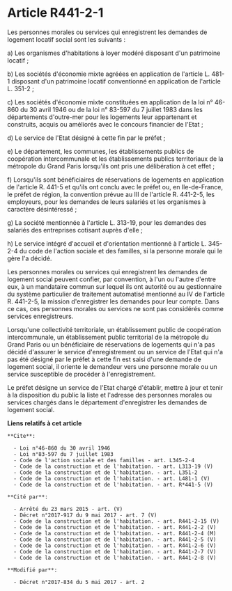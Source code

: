 # Article R441-2-1

Les personnes morales ou services qui enregistrent les demandes de logement locatif social sont les suivants : 

a) Les organismes d'habitations à loyer modéré disposant d'un patrimoine locatif ; 

b) Les sociétés d'économie mixte agréées en application de l'article L. 481-1 disposant d'un patrimoine locatif conventionné
en application de l'article L. 351-2 ; 

c) Les sociétés d'économie mixte constituées en application de la loi n° 46-860 du 30 avril 1946 ou de la loi n° 83-597 du 7
juillet 1983 dans les départements d'outre-mer pour les logements leur appartenant et construits, acquis ou améliorés avec le
concours financier de l'Etat ; 

d) Le service de l'Etat désigné à cette fin par le préfet ; 

e) Le département, les communes, les établissements publics de coopération intercommunale et les établissements publics
territoriaux de la métropole du Grand Paris lorsqu'ils ont pris une délibération à cet effet ; 

f) Lorsqu'ils sont bénéficiaires de réservations de logements en application de l'article R. 441-5 et qu'ils ont conclu avec
le préfet ou, en Ile-de-France, le préfet de région, la convention prévue au III de l'article R. 441-2-5, les employeurs,
pour les demandes de leurs salariés et les organismes à caractère désintéressé ; 

g) La société mentionnée à l'article L. 313-19, pour les demandes des salariés des entreprises cotisant auprès d'elle ; 

h) Le service intégré d'accueil et d'orientation mentionné à l'article L. 345-2-4 du code de l'action sociale et des
familles, si la personne morale qui le gère l'a décidé. 

Les personnes morales ou services qui enregistrent les demandes de logement social peuvent confier, par convention, à l'un ou
l'autre d'entre eux, à un mandataire commun sur lequel ils ont autorité ou au gestionnaire du système particulier de
traitement automatisé mentionné au IV de l'article R. 441-2-5, la mission d'enregistrer les demandes pour leur compte. Dans
ce cas, ces personnes morales ou services ne sont pas considérés comme services enregistreurs. 

Lorsqu'une collectivité territoriale, un établissement public de coopération intercommunale, un établissement public
territorial de la métropole du Grand Paris ou un bénéficiaire de réservations de logements qui n'a pas décidé d'assurer le
service d'enregistrement ou un service de l'Etat qui n'a pas été désigné par le préfet à cette fin est saisi d'une demande de
logement social, il oriente le demandeur vers une personne morale ou un service susceptible de procéder à l'enregistrement. 

Le préfet désigne un service de l'Etat chargé d'établir, mettre à jour et tenir à la disposition du public la liste et
l'adresse des personnes morales ou services chargés dans le département d'enregistrer les demandes de logement social.

**Liens relatifs à cet article**

	**Cite**:

	  - Loi n°46-860 du 30 avril 1946
	  - Loi n°83-597 du 7 juillet 1983
	  - Code de l'action sociale et des familles - art. L345-2-4
	  - Code de la construction et de l'habitation. - art. L313-19 (V)
	  - Code de la construction et de l'habitation. - art. L351-2
	  - Code de la construction et de l'habitation. - art. L481-1 (V)
	  - Code de la construction et de l'habitation. - art. R*441-5 (V)

	**Cité par**:

	  - Arrêté du 23 mars 2015 - art. (V)
	  - Décret n°2017-917 du 9 mai 2017 - art. 7 (V)
	  - Code de la construction et de l'habitation. - art. R441-2-15 (V)
	  - Code de la construction et de l'habitation. - art. R441-2-2 (V)
	  - Code de la construction et de l'habitation. - art. R441-2-4 (M)
	  - Code de la construction et de l'habitation. - art. R441-2-5 (V)
	  - Code de la construction et de l'habitation. - art. R441-2-6 (V)
	  - Code de la construction et de l'habitation. - art. R441-2-7 (V)
	  - Code de la construction et de l'habitation. - art. R441-2-8 (V)

	**Modifié par**:

	  - Décret n°2017-834 du 5 mai 2017 - art. 2
